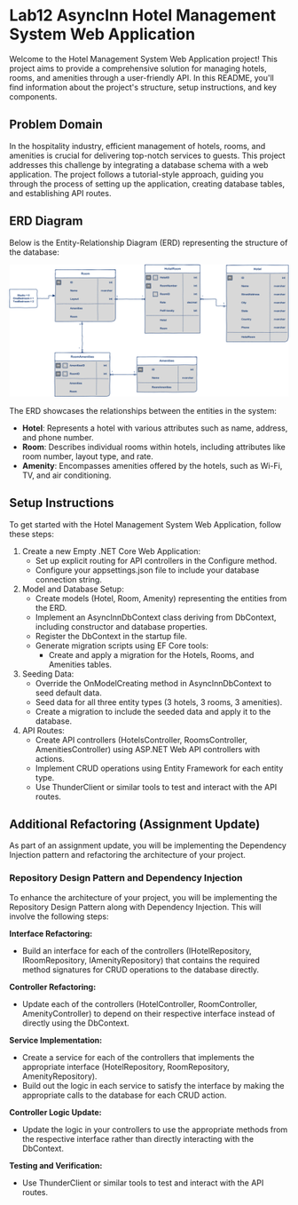 # Lab12 AsyncInn Hotel Management System Web Application

Welcome to the Hotel Management System Web Application project! This project aims to provide a comprehensive solution for managing hotels, rooms, and amenities through a user-friendly API. In this README, you'll find information about the project's structure, setup instructions, and key components.

## Problem Domain
In the hospitality industry, efficient management of hotels, rooms, and amenities is crucial for delivering top-notch services to guests. This project addresses this challenge by integrating a database schema with a web application. The project follows a tutorial-style approach, guiding you through the process of setting up the application, creating database tables, and establishing API routes.

## ERD Diagram
Below is the Entity-Relationship Diagram (ERD) representing the structure of the database:

![Async Inn ERD](https://github.com/chillgatez/Lab12-AsyncInnManagementSystem/blob/Kelsee-Lab11/async-inn-erd.png?raw=true)


The ERD showcases the relationships between the entities in the system:
- **Hotel**: Represents a hotel with various attributes such as name, address, and phone number.  
- **Room**: Describes individual rooms within hotels, including attributes like room number, layout type, and rate.  
- **Amenity**: Encompasses amenities offered by the hotels, such as Wi-Fi, TV, and air conditioning.  

## Setup Instructions
To get started with the Hotel Management System Web Application, follow these steps:
1. Create a new Empty .NET Core Web Application:
    - Set up explicit routing for API controllers in the Configure method.
    - Configure your appsettings.json file to include your database connection string.
1. Model and Database Setup:
    - Create models (Hotel, Room, Amenity) representing the entities from the ERD.
    - Implement an AsyncInnDbContext class deriving from DbContext, including constructor and database properties.
    - Register the DbContext in the startup file.
    - Generate migration scripts using EF Core tools:
      - Create and apply a migration for the Hotels, Rooms, and Amenities tables.
1. Seeding Data:
    - Override the OnModelCreating method in AsyncInnDbContext to seed default data.
    - Seed data for all three entity types (3 hotels, 3 rooms, 3 amenities).
    - Create a migration to include the seeded data and apply it to the database.
1. API Routes:
    - Create API controllers (HotelsController, RoomsController, AmenitiesController) using ASP.NET Web API controllers with actions.
    - Implement CRUD operations using Entity Framework for each entity type.
    - Use ThunderClient or similar tools to test and interact with the API routes.

## Additional Refactoring (Assignment Update)

As part of an assignment update, you will be implementing the Dependency Injection pattern and refactoring the architecture of your project.

### Repository Design Pattern and Dependency Injection

To enhance the architecture of your project, you will be implementing the Repository Design Pattern along with Dependency Injection. This will involve the following steps:

**Interface Refactoring:**

- Build an interface for each of the controllers (IHotelRepository, IRoomRepository, IAmenityRepository) that contains the required method signatures for CRUD operations to the database directly.

**Controller Refactoring:**

- Update each of the controllers (HotelController, RoomController, AmenityController) to depend on their respective interface instead of directly using the DbContext.

**Service Implementation:**

- Create a service for each of the controllers that implements the appropriate interface (HotelRepository, RoomRepository, AmenityRepository).
- Build out the logic in each service to satisfy the interface by making the appropriate calls to the database for each CRUD action.

**Controller Logic Update:**

- Update the logic in your controllers to use the appropriate methods from the respective interface rather than directly interacting with the DbContext.

**Testing and Verification:**

- Use ThunderClient or similar tools to test and interact with the API routes.
